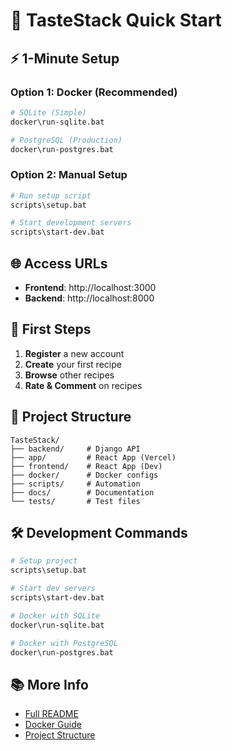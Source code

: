# 🚀 TasteStack Quick Start

## ⚡ 1-Minute Setup

### Option 1: Docker (Recommended)
```bash
# SQLite (Simple)
docker\run-sqlite.bat

# PostgreSQL (Production)
docker\run-postgres.bat
```

### Option 2: Manual Setup
```bash
# Run setup script
scripts\setup.bat

# Start development servers
scripts\start-dev.bat
```

## 🌐 Access URLs
- **Frontend**: http://localhost:3000
- **Backend**: http://localhost:8000

## 🎯 First Steps
1. **Register** a new account
2. **Create** your first recipe
3. **Browse** other recipes
4. **Rate & Comment** on recipes

## 📁 Project Structure
```
TasteStack/
├── backend/     # Django API
├── app/         # React App (Vercel)
├── frontend/    # React App (Dev)
├── docker/      # Docker configs
├── scripts/     # Automation
├── docs/        # Documentation
└── tests/       # Test files
```

## 🛠️ Development Commands
```bash
# Setup project
scripts\setup.bat

# Start dev servers
scripts\start-dev.bat

# Docker with SQLite
docker\run-sqlite.bat

# Docker with PostgreSQL
docker\run-postgres.bat
```

## 📚 More Info
- [Full README](README.md)
- [Docker Guide](docker/DOCKER_GUIDE.md)
- [Project Structure](PROJECT_STRUCTURE.md)